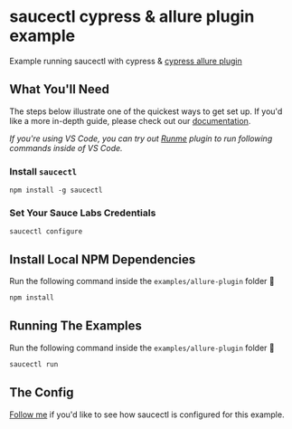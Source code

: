# saucectl cypress & allure plugin example

Example running saucectl with cypress & [cypress allure plugin](https://github.com/Shelex/cypress-allure-plugin)

## What You'll Need

The steps below illustrate one of the quickest ways to get set up. If you'd like a more in-depth guide, please check out
our [documentation](https://docs.saucelabs.com/testrunner-toolkit/installation).

_If you're using VS Code, you can try out [Runme](https://marketplace.visualstudio.com/items?itemName=stateful.runme) plugin to run following commands inside of VS Code._

### Install `saucectl`

```shell
npm install -g saucectl
```

### Set Your Sauce Labs Credentials

```shell
saucectl configure
```

## Install Local NPM Dependencies

Run the following command inside the `examples/allure-plugin` folder :rocket:

```bash
npm install
```

## Running The Examples

Run the following command inside the `examples/allure-plugin` folder :rocket:

```bash
saucectl run
```

## The Config

[Follow me](.sauce/config.yml) if you'd like to see how saucectl is configured for this example.

